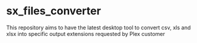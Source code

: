 # sx_files_converter
This repository aims to have the latest desktop tool to convert csv, xls and xlsx into specific output extensions requested by Plex customer 
